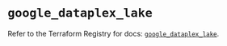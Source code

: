 # `google_dataplex_lake`

Refer to the Terraform Registry for docs: [`google_dataplex_lake`](https://registry.terraform.io/providers/hashicorp/google/6.25.0/docs/resources/dataplex_lake).
